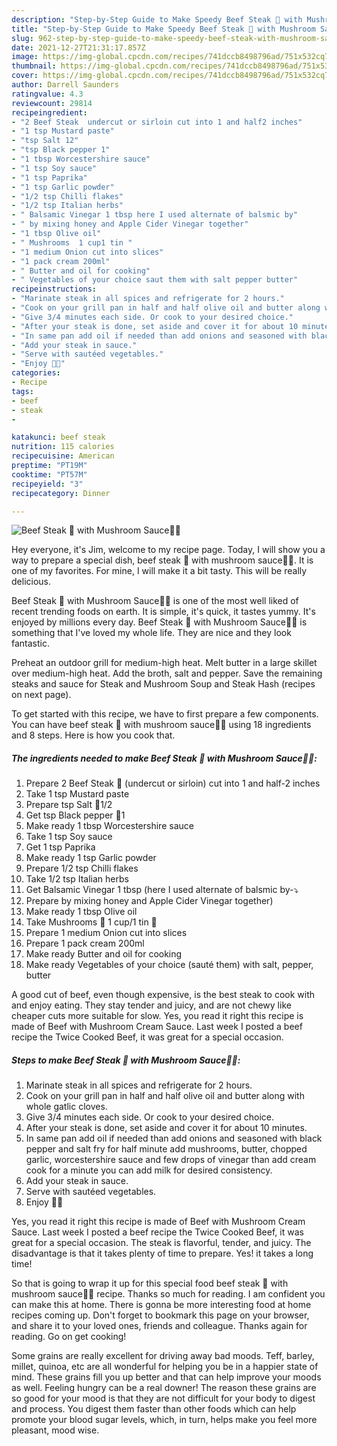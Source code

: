 ```yaml
---
description: "Step-by-Step Guide to Make Speedy Beef Steak 🥩 with Mushroom Sauce🍄🥣"
title: "Step-by-Step Guide to Make Speedy Beef Steak 🥩 with Mushroom Sauce🍄🥣"
slug: 962-step-by-step-guide-to-make-speedy-beef-steak-with-mushroom-sauce
date: 2021-12-27T21:31:17.857Z
image: https://img-global.cpcdn.com/recipes/741dccb8498796ad/751x532cq70/beef-steak-🥩-with-mushroom-sauce🍄🥣-recipe-main-photo.jpg
thumbnail: https://img-global.cpcdn.com/recipes/741dccb8498796ad/751x532cq70/beef-steak-🥩-with-mushroom-sauce🍄🥣-recipe-main-photo.jpg
cover: https://img-global.cpcdn.com/recipes/741dccb8498796ad/751x532cq70/beef-steak-🥩-with-mushroom-sauce🍄🥣-recipe-main-photo.jpg
author: Darrell Saunders
ratingvalue: 4.3
reviewcount: 29814
recipeingredient:
- "2 Beef Steak  undercut or sirloin cut into 1 and half2 inches"
- "1 tsp Mustard paste"
- "tsp Salt 12"
- "tsp Black pepper 1"
- "1 tbsp Worcestershire sauce"
- "1 tsp Soy sauce"
- "1 tsp Paprika"
- "1 tsp Garlic powder"
- "1/2 tsp Chilli flakes"
- "1/2 tsp Italian herbs"
- " Balsamic Vinegar 1 tbsp here I used alternate of balsmic by"
- " by mixing honey and Apple Cider Vinegar together"
- "1 tbsp Olive oil"
- " Mushrooms  1 cup1 tin "
- "1 medium Onion cut into slices"
- "1 pack cream 200ml"
- " Butter and oil for cooking"
- " Vegetables of your choice saut them with salt pepper butter"
recipeinstructions:
- "Marinate steak in all spices and refrigerate for 2 hours."
- "Cook on your grill pan in half and half olive oil and butter along with whole gatlic cloves."
- "Give 3/4 minutes each side. Or cook to your desired choice."
- "After your steak is done, set aside and cover it for about 10 minutes."
- "In same pan add oil if needed than add onions and seasoned with black pepper and salt fry for half minute add mushrooms, butter, chopped garlic, worcestershire sauce and few drops of vinegar than add cream cook for a minute you can add milk for desired consistency."
- "Add your steak in sauce."
- "Serve with sautéed vegetables."
- "Enjoy 🍴😋"
categories:
- Recipe
tags:
- beef
- steak
- 

katakunci: beef steak  
nutrition: 115 calories
recipecuisine: American
preptime: "PT19M"
cooktime: "PT57M"
recipeyield: "3"
recipecategory: Dinner

---
```



![Beef Steak 🥩 with Mushroom Sauce🍄🥣](https://img-global.cpcdn.com/recipes/741dccb8498796ad/751x532cq70/beef-steak-🥩-with-mushroom-sauce🍄🥣-recipe-main-photo.jpg)

Hey everyone, it's Jim, welcome to my recipe page. Today, I will show you a way to prepare a special dish, beef steak 🥩 with mushroom sauce🍄🥣. It is one of my favorites. For mine, I will make it a bit tasty. This will be really delicious.

Beef Steak 🥩 with Mushroom Sauce🍄🥣 is one of the most well liked of recent trending foods on earth. It is simple, it's quick, it tastes yummy. It's enjoyed by millions every day. Beef Steak 🥩 with Mushroom Sauce🍄🥣 is something that I've loved my whole life. They are nice and they look fantastic.

Preheat an outdoor grill for medium-high heat. Melt butter in a large skillet over medium-high heat. Add the broth, salt and pepper. Save the remaining steaks and sauce for Steak and Mushroom Soup and Steak Hash (recipes on next page).


To get started with this recipe, we have to first prepare a few components. You can have beef steak 🥩 with mushroom sauce🍄🥣 using 18 ingredients and 8 steps. Here is how you cook that.

<!--inarticleads1-->

##### The ingredients needed to make Beef Steak 🥩 with Mushroom Sauce🍄🥣:

1. Prepare 2 Beef Steak 🥩 (undercut or sirloin) cut into 1 and half-2 inches
1. Take 1 tsp Mustard paste
1. Prepare tsp Salt 🧂1/2
1. Get tsp Black pepper 🧂1
1. Make ready 1 tbsp Worcestershire sauce
1. Take 1 tsp Soy sauce
1. Get 1 tsp Paprika
1. Make ready 1 tsp Garlic powder
1. Prepare 1/2 tsp Chilli flakes
1. Take 1/2 tsp Italian herbs
1. Get  Balsamic Vinegar 1 tbsp (here I used alternate of balsmic by-⤵️
1. Prepare  by mixing honey and Apple Cider Vinegar together)
1. Make ready 1 tbsp Olive oil
1. Take  Mushrooms 🍄 1 cup/1 tin 🥫
1. Prepare 1 medium Onion cut into slices
1. Prepare 1 pack cream 200ml
1. Make ready  Butter and oil for cooking
1. Make ready  Vegetables of your choice (sauté them) with salt, pepper, butter


A good cut of beef, even though expensive, is the best steak to cook with and enjoy eating. They stay tender and juicy, and are not chewy like cheaper cuts more suitable for slow. Yes, you read it right this recipe is made of Beef with Mushroom Cream Sauce. Last week I posted a beef recipe the Twice Cooked Beef, it was great for a special occasion. 

<!--inarticleads2-->

##### Steps to make Beef Steak 🥩 with Mushroom Sauce🍄🥣:

1. Marinate steak in all spices and refrigerate for 2 hours.
1. Cook on your grill pan in half and half olive oil and butter along with whole gatlic cloves.
1. Give 3/4 minutes each side. Or cook to your desired choice.
1. After your steak is done, set aside and cover it for about 10 minutes.
1. In same pan add oil if needed than add onions and seasoned with black pepper and salt fry for half minute add mushrooms, butter, chopped garlic, worcestershire sauce and few drops of vinegar than add cream cook for a minute you can add milk for desired consistency.
1. Add your steak in sauce.
1. Serve with sautéed vegetables.
1. Enjoy 🍴😋


Yes, you read it right this recipe is made of Beef with Mushroom Cream Sauce. Last week I posted a beef recipe the Twice Cooked Beef, it was great for a special occasion. The steak is flavorful, tender, and juicy. The disadvantage is that it takes plenty of time to prepare. Yes! it takes a long time! 

So that is going to wrap it up for this special food beef steak 🥩 with mushroom sauce🍄🥣 recipe. Thanks so much for reading. I am confident you can make this at home. There is gonna be more interesting food at home recipes coming up. Don't forget to bookmark this page on your browser, and share it to your loved ones, friends and colleague. Thanks again for reading. Go on get cooking!

Some grains are really excellent for driving away bad moods. Teff, barley, millet, quinoa, etc are all wonderful for helping you be in a happier state of mind. These grains fill you up better and that can help improve your moods as well. Feeling hungry can be a real downer! The reason these grains are so good for your mood is that they are not difficult for your body to digest and process. You digest them faster than other foods which can help promote your blood sugar levels, which, in turn, helps make you feel more pleasant, mood wise.
